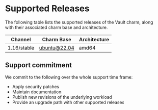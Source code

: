 # Supported Releases

The following table lists the supported releases of the Vault charm, along with their associated charm base and architecture.

| Channel     | Charm Base   | Architecture |
| ----------- | ------------ | ------------ |
| 1.16/stable | ubuntu@22.04 | amd64        |

## Support commitment

We commit to the following over the whole support time frame:
- Apply security patches
- Maintain documentation
- Publish new revisions of the underlying workload
- Provide an upgrade path with other supported releases
